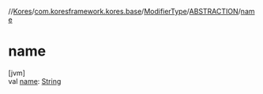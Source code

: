 //[Kores](../../../../index.md)/[com.koresframework.kores.base](../../index.md)/[ModifierType](../index.md)/[ABSTRACTION](index.md)/[name](name.md)

# name

[jvm]\
val [name](name.md): [String](https://kotlinlang.org/api/latest/jvm/stdlib/kotlin/-string/index.html)
